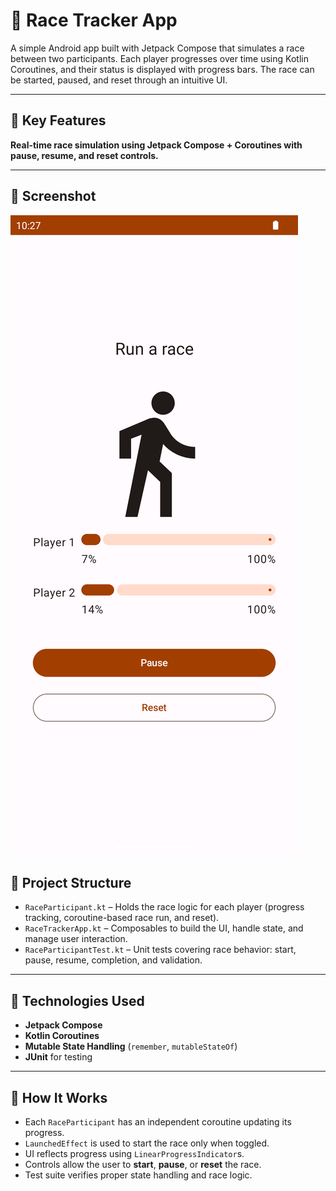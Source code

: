 # 🏁 Race Tracker App

A simple Android app built with Jetpack Compose that simulates a race between two participants. Each player progresses over time using Kotlin Coroutines, and their status is displayed with progress bars. The race can be started, paused, and reset through an intuitive UI.

---

## 🚀 Key Features

**Real-time race simulation using Jetpack Compose + Coroutines with pause, resume, and reset controls.**

---

## 📸 Screenshot

![Race Tracker App Screenshot](screenshots/race_tracker_ui.png)

## 📂 Project Structure

- `RaceParticipant.kt` – Holds the race logic for each player (progress tracking, coroutine-based race run, and reset).
- `RaceTrackerApp.kt` – Composables to build the UI, handle state, and manage user interaction.
- `RaceParticipantTest.kt` – Unit tests covering race behavior: start, pause, resume, completion, and validation.

---

## 🧪 Technologies Used

- **Jetpack Compose**
- **Kotlin Coroutines**
- **Mutable State Handling** (`remember`, `mutableStateOf`)
- **JUnit** for testing

---

## 🧠 How It Works

- Each `RaceParticipant` has an independent coroutine updating its progress.
- `LaunchedEffect` is used to start the race only when toggled.
- UI reflects progress using `LinearProgressIndicator`s.
- Controls allow the user to **start**, **pause**, or **reset** the race.
- Test suite verifies proper state handling and race logic.
